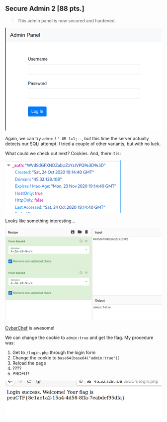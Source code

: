 ## Secure Admin 2 \[88 pts.\]
> This admin panel is now secured and hardened.

![Login form](img/Secure-Admin.png)

Again, we can try `admin` / `' OR 1=1;--`, but this time the server actually detects our SQLi attempt. I tried a couple of other variants, but with no luck.

What could we check out next? Cookies. And, there it is:

![Cookie](img/Secure-Admin-1.png)

Looks like something interesting...

![Cookie decoded](img/Secure-Admin-2.png)

[CyberChef](https://ghcq.github.io/CyberChef) is awesome!

We can change the cookie to `admin:true` and get the flag.
My procedure was:
1. Get to `/login.php` through the login form
2. Change the cookie to `base64(base64("admin:true"))`
3. Reload the page
4. ????
5. PROFIT!

![Flag](img/Secure-Admin-3.png)
